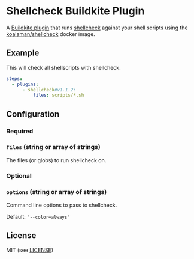 # Shellcheck Buildkite Plugin

A [Buildkite plugin](https://buildkite.com/docs/agent/v3/plugins) that runs [shellcheck](https://github.com/koalaman/shellcheck) against your shell scripts using the [koalaman/shellcheck](https://hub.docker.com/r/koalaman/shellcheck/) docker image.

## Example

This will check all shellscripts with shellcheck.

```yml
steps:
  - plugins:
      - shellcheck#v1.1.2:
          files: scripts/*.sh
```

## Configuration

### Required

### `files` (string or array of strings)

The files (or globs) to run shellcheck on.

### Optional

### `options` (string or array of strings)

Command line options to pass to shellcheck.

Default: `"--color=always"`

## License

MIT (see [LICENSE](LICENSE))
